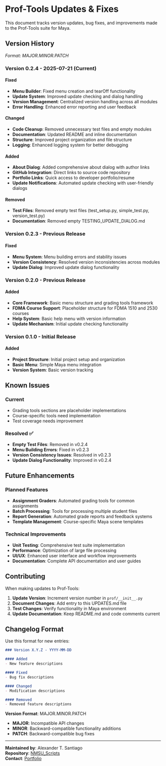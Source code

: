 # Prof-Tools Updates & Fixes

This document tracks version updates, bug fixes, and improvements made to the Prof-Tools suite for Maya.

## Version History

*Format: MAJOR.MINOR.PATCH*

### Version 0.2.4 - 2025-07-21 (Current)

#### Fixed
- **Menu Builder**: Fixed menu creation and tearOff functionality
- **Update System**: Improved update checking and dialog handling
- **Version Management**: Centralized version handling across all modules
- **Error Handling**: Enhanced error reporting and user feedback

#### Changed
- **Code Cleanup**: Removed unnecessary test files and empty modules
- **Documentation**: Updated README and inline documentation
- **Structure**: Improved project organization and file structure
- **Logging**: Enhanced logging system for better debugging

#### Added
- **About Dialog**: Added comprehensive about dialog with author links
- **GitHub Integration**: Direct links to source code repository
- **Portfolio Links**: Quick access to developer portfolio/resume
- **Update Notifications**: Automated update checking with user-friendly dialogs

#### Removed
- **Test Files**: Removed empty test files (test_setup.py, simple_test.py, version_test.py)
- **Documentation**: Removed empty TESTING_UPDATE_DIALOG.md

### Version 0.2.3 - Previous Release

#### Fixed
- **Menu System**: Menu building errors and stability issues
- **Version Consistency**: Resolved version inconsistencies across modules
- **Update Dialog**: Improved update dialog functionality

### Version 0.2.0 - Previous Release

#### Added
- **Core Framework**: Basic menu structure and grading tools framework
- **FDMA Course Support**: Placeholder structure for FDMA 1510 and 2530 courses
- **Help System**: Basic help menu with version information
- **Update Mechanism**: Initial update checking functionality

### Version 0.1.0 - Initial Release

#### Added
- **Project Structure**: Initial project setup and organization
- **Basic Menu**: Simple Maya menu integration
- **Version System**: Basic version tracking

## Known Issues

### Current
- Grading tools sections are placeholder implementations
- Course-specific tools need implementation
- Test coverage needs improvement

### Resolved ✅
- **Empty Test Files**: Removed in v0.2.4
- **Menu Building Errors**: Fixed in v0.2.3
- **Version Consistency Issues**: Resolved in v0.2.3
- **Update Dialog Functionality**: Improved in v0.2.4

## Future Enhancements

### Planned Features
- **Assignment Graders**: Automated grading tools for common assignments
- **Batch Processing**: Tools for processing multiple student files
- **Report Generation**: Automated grade reports and feedback systems
- **Template Management**: Course-specific Maya scene templates

### Technical Improvements
- **Unit Testing**: Comprehensive test suite implementation
- **Performance**: Optimization of large file processing
- **UI/UX**: Enhanced user interface and workflow improvements
- **Documentation**: Complete API documentation and user guides

## Contributing

When making updates to Prof-Tools:

1. **Update Version**: Increment version number in `prof/__init__.py`
2. **Document Changes**: Add entry to this UPDATES.md file
3. **Test Changes**: Verify functionality in Maya environment
4. **Update Documentation**: Keep README.md and code comments current

## Changelog Format

Use this format for new entries:

```markdown
### Version X.Y.Z - YYYY-MM-DD

#### Added
- New feature descriptions

#### Fixed
- Bug fix descriptions  

#### Changed
- Modification descriptions

#### Removed
- Removed feature descriptions
```

**Version Format**: MAJOR.MINOR.PATCH
- **MAJOR**: Incompatible API changes
- **MINOR**: Backward-compatible functionality additions
- **PATCH**: Backward-compatible bug fixes

---

**Maintained by**: Alexander T. Santiago  
**Repository**: [NMSU_Scripts](https://github.com/Atsantiago/NMSU_Scripts)  
**Contact**: [Portfolio](https://atsantiago.artstation.com/resume)
